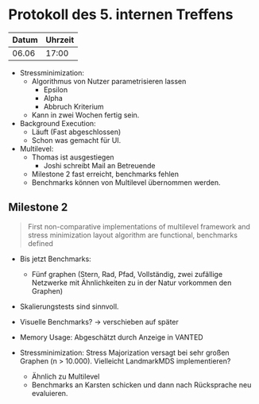 # Protokoll des 5. internen Treffens

Datum | Uhrzeit
------|--------
06.06 | 17:00   

- Stressminimization:
  * Algorithmus von Nutzer parametrisieren lassen
    + Epsilon
    + Alpha
    + Abbruch Kriterium
  * Kann in zwei Wochen fertig sein.
- Background Execution:
  * Läuft (Fast abgeschlossen)
  * Schon was gemacht für UI.
- Multilevel:
  * Thomas ist ausgestiegen
    + Joshi schreibt Mail an Betreuende
  * Milestone 2 fast erreicht, benchmarks fehlen
  * Benchmarks können von Multilevel übernommen werden.

## Milestone 2

> First non-comparative implementations of multilevel framework and stress minimization layout algorithm are functional, benchmarks defined

 * Bis jetzt Benchmarks:
   - Fünf graphen (Stern, Rad, Pfad, Vollständig, zwei zufällige Netzwerke mit Ähnlichkeiten zu in der Natur vorkommen den Graphen)
 * Skalierungstests sind sinnvoll.
 * Visuelle Benchmarks? -> verschieben auf später
 * Memory Usage: Abgeschätzt durch Anzeige in VANTED

 * Stressminimization: Stress Majorization versagt bei sehr großen Graphen (n > 10.000). Vielleicht LandmarkMDS implementieren?
   - Ähnlich zu Multilevel
   - Benchmarks an Karsten schicken und dann nach Rücksprache neu evaluieren.
